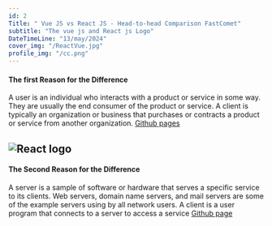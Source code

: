 ```yaml
---
id: 2
Title: " Vue JS vs React JS - Head-to-head Comparison FastComet"
subtitle: "The vue js and React js Logo"
DateTimeLine: "13/may/2024"
cover_img: "/ReactVue.jpg"
profile_img: "/cc.png"
---
```


#### The first Reason for the Difference

A user is an individual who interacts with a product or service in some way. They are usually the end consumer of the product or service. A client is typically an organization or business that purchases or contracts a product or service from another organization.
[Github pages](https://github.com/ugwucollins?tab=repositories)

## ![React logo](/image.png)

#### The Second Reason for the Difference

A server is a sample of software or hardware that serves a specific service to its clients. Web servers, domain name servers, and mail servers are some of the example servers using by all network users. A client is a user program that connects to a server to access a service
[Github page](https://github.com/ugwucollins?tab=repositories)
